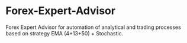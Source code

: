 # Forex-Expert-Advisor
Forex Expert Advisor for automation of analytical and trading processes based on strategy EMA (4+13+50) + Stochastic.
